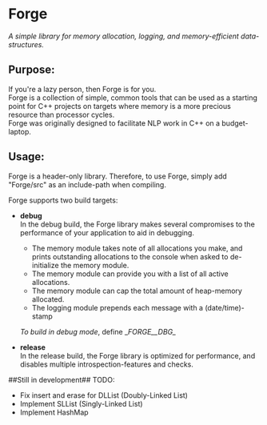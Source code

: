 # Forge #
_A *simple* library for memory allocation, logging, and memory-efficient data-structures._

## Purpose: ##
If you're a lazy person, then Forge is for you.  
Forge is a collection of simple, common tools that can be used as a starting point for C++ projects on targets where memory is a more precious resource than processor cycles.  
Forge was originally designed to facilitate NLP work in C++ on a budget-laptop.

## Usage: ##
Forge is a header-only library.
Therefore, to use Forge, simply add "Forge/src" as an include-path when compiling.
 
Forge supports two build targets:
*   **debug**  
    In the debug build, the Forge library makes several compromises to the performance of your application to aid in  debugging.
    
    *   The memory module takes note of all allocations you make, and prints outstanding allocations to the console when asked to de-initialize the memory module. 
    *   The memory module can provide you with a list of all active allocations.
    *   The memory module can cap the total amount of heap-memory allocated.
    *   The logging module prepends each message with a (date/time)-stamp

    *To build in debug mode*, define \__FORGE__DBG\__

*   **release**  
    In the release build, the Forge library is optimized for performance, and disables multiple introspection-features and checks.

##Still in development##
TODO:
*   Fix insert and erase for DLList (Doubly-Linked List)
*   Implement SLList (Singly-Linked List)
*   Implement HashMap


